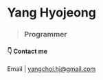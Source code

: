 Yang Hyojeong
======================
> ### Programmer



#### 👇 Contact me
Email | yangchoi.hj@gmail.com <br>

